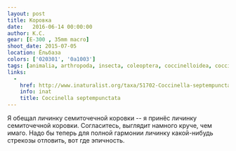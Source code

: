 ```yaml
---
layout: post
title: Коровка
date:   2016-06-14 00:00:00
author: К.С.
gear: [E-300 , 35mm macro]
shoot_date: 2015-07-05
location: Ёльбаза
colors: ['020301', '0a1003']
tags: [animalia, arthropoda, insecta, coleoptera, coccinelloidea, coccinellidae, coccinella, coccinella septempunctata]
links:
  -
    href: http://www.inaturalist.org/taxa/51702-Coccinella-septempunctata
    info: inat
    title: Coccinella septempunctata
---
```


Я обещал личинку семиточечной коровки -- я принёс личинку семиточечной коровки. Согласитесь, выглядит намного круче, чем имаго. Надо бы теперь для полной гармонии личинку какой-нибудь стрекозы отловить, вот где эпичность.
